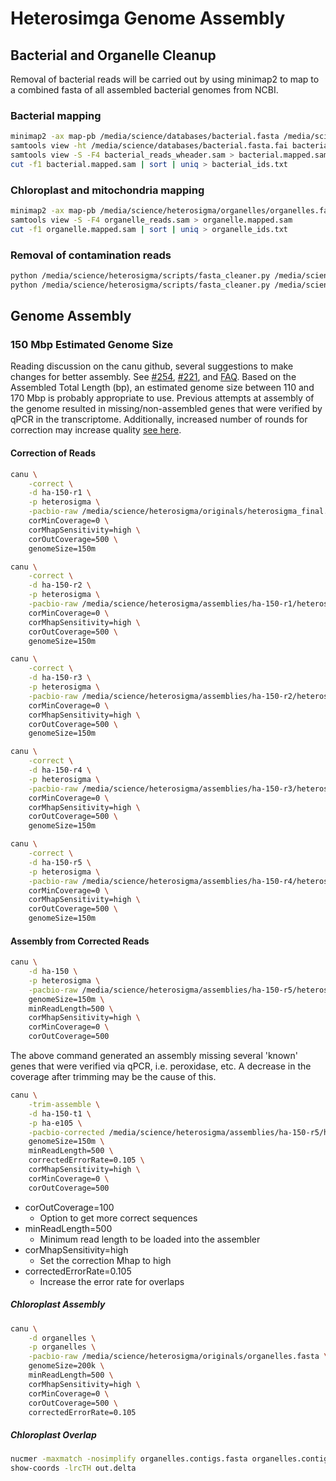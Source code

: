 # Heterosimga Genome Assembly

## Bacterial and Organelle Cleanup

Removal of bacterial reads will be carried out by using minimap2 to map to a combined fasta of all assembled bacterial genomes from NCBI.

### Bacterial mapping

```bash
minimap2 -ax map-pb /media/science/databases/bacterial.fasta /media/science/heterosigma/originals/heterosigma.fasta > bacterial_reads.sam
samtools view -ht /media/science/databases/bacterial.fasta.fai bacterial_reads.sam > bacterial_reads_wheader.sam
samtools view -S -F4 bacterial_reads_wheader.sam > bacterial.mapped.sam
cut -f1 bacterial.mapped.sam | sort | uniq > bacterial_ids.txt
```

### Chloroplast and mitochondria mapping

```bash
minimap2 -ax map-pb /media/science/heterosigma/organelles/organelles.fasta /media/science/heterosigma/originals/heterosigma.fasta > organelles_reads.sam
samtools view -S -F4 organelle_reads.sam > organelle.mapped.sam
cut -f1 organelle.mapped.sam | sort | uniq > organelle_ids.txt
```

### Removal of contamination reads

```bash
python /media/science/heterosigma/scripts/fasta_cleaner.py /media/science/heterosigma/originals/heterosigma.fasta /media/science/heterosigma/cleanup/bacterial_ids.txt /media/science/heterosigma/originals/heterosigma_cleaned.fasta
python /media/science/heterosigma/scripts/fasta_cleaner.py /media/science/heterosigma/originals/heterosigma.fasta /media/science/heterosigma/cleanup/organelles_ids.txt /media/science/heterosigma/originals/heterosigma_final.fasta
```

## Genome Assembly

### 150 Mbp Estimated Genome Size

Reading discussion on the canu github, several suggestions to make changes for better assembly.  See [#254](https://github.com/marbl/canu/issues/254), [#221](https://github.com/marbl/canu/issues/221), and [FAQ](https://canu.readthedocs.io/en/latest/faq.html#my-assembly-continuity-is-not-good-how-can-i-improve-it).  Based on the Assembled Total Length (bp), an estimated genome size between 110 and 170 Mbp is probably appropriate to use.  Previous attempts at assembly of the genome resulted in missing/non-assembled genes that were verified by qPCR in the transcriptome.  Additionally, increased number of rounds for correction may increase quality [see here](https://canu.readthedocs.io/en/latest/faq.html#what-parameters-should-i-use-for-my-reads).

#### Correction of Reads

```bash
canu \
	-correct \
	-d ha-150-r1 \
	-p heterosigma \
	-pacbio-raw /media/science/heterosigma/originals/heterosigma_final.fasta \
	corMinCoverage=0 \
	corMhapSensitivity=high \
	corOutCoverage=500 \
	genomeSize=150m
```

```bash
canu \
	-correct \
	-d ha-150-r2 \
	-p heterosigma \
	-pacbio-raw /media/science/heterosigma/assemblies/ha-150-r1/heterosigma.correctedReads.fasta.gz \
	corMinCoverage=0 \
	corMhapSensitivity=high \
	corOutCoverage=500 \
	genomeSize=150m
```

```bash
canu \
	-correct \
	-d ha-150-r3 \
	-p heterosigma \
	-pacbio-raw /media/science/heterosigma/assemblies/ha-150-r2/heterosigma.correctedReads.fasta.gz \
	corMinCoverage=0 \
	corMhapSensitivity=high \
	corOutCoverage=500 \
	genomeSize=150m
```

```bash
canu \
	-correct \
	-d ha-150-r4 \
	-p heterosigma \
	-pacbio-raw /media/science/heterosigma/assemblies/ha-150-r3/heterosigma.correctedReads.fasta.gz \
	corMinCoverage=0 \
	corMhapSensitivity=high \
	corOutCoverage=500 \
	genomeSize=150m
```

```bash
canu \
	-correct \
	-d ha-150-r5 \
	-p heterosigma \
	-pacbio-raw /media/science/heterosigma/assemblies/ha-150-r4/heterosigma.correctedReads.fasta.gz \
	corMinCoverage=0 \
	corMhapSensitivity=high \
	corOutCoverage=500 \
	genomeSize=150m
```

#### Assembly from Corrected Reads

```bash
canu \
	-d ha-150 \
	-p heterosigma \
	-pacbio-raw /media/science/heterosigma/assemblies/ha-150-r5/heterosigma.correctedReads.fasta.gz \
	genomeSize=150m \
	minReadLength=500 \
	corMhapSensitivity=high \
	corMinCoverage=0 \
	corOutCoverage=500
```

The above command generated an assembly missing several 'known' genes that were verified via qPCR, i.e. peroxidase, etc.  A decrease in the coverage after trimming may be the cause of this.

```bash
canu \
	-trim-assemble \
	-d ha-150-t1 \
	-p ha-e105 \
	-pacbio-corrected /media/science/heterosigma/assemblies/ha-150-r5/heterosigma.correctedReads.fasta.gz \
	genomeSize=150m \
	minReadLength=500 \
	correctedErrorRate=0.105 \
	corMhapSensitivity=high \
	corMinCoverage=0 \
	corOutCoverage=500
```

* corOutCoverage=100
  * Option to get more correct sequences
* minReadLength=500
  * Minimum read length to be loaded into the assembler
* corMhapSensitivity=high
  * Set the correction Mhap to high
* correctedErrorRate=0.105
  * Increase the error rate for overlaps

##### Chloroplast Assembly

```bash
canu \
	-d organelles \
	-p organelles \
	-pacbio-raw /media/science/heterosigma/originals/organelles.fasta \
	genomeSize=200k \
	minReadLength=500 \
	corMhapSensitivity=high \
	corMinCoverage=0 \
	corOutCoverage=500 \
	correctedErrorRate=0.105
```

##### Chloroplast Overlap

```bash
nucmer -maxmatch -nosimplify organelles.contigs.fasta organelles.contigs.fasta
show-coords -lrcTH out.delta
```